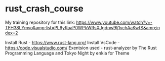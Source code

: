 # rust_crash_course
My training repository for this link: https://www.youtube.com/watch?v=-TFH38LYmvo&amp;list=PL6yRaaP0WPkWRsXJgdnw9lj1vchAaKwfS&amp;index=2


Install Rust - https://www.rust-lang.org/
Install VsCode - https://code.visualstudio.com/
Exentsion used - rust-analyzer by The Rust Programming Language and Tokyo Night by enkia for Theme
